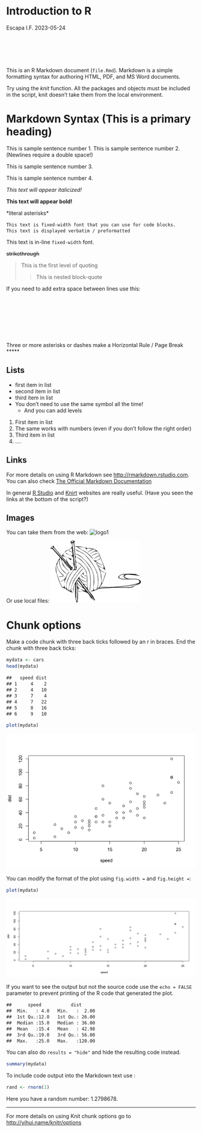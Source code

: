 Introduction to R
================
Escapa I.F.
2023-05-24

<br></br> <br></br>

This is an R Markdown document (`file.Rmd`). Markdown is a simple
formatting syntax for authoring HTML, PDF, and MS Word documents.

Try using the *knit* function. All the packages and objects must be
included in the script, knit doesn’t take them from the local
environment.

# Markdown Syntax (This is a primary heading)

This is sample sentence number 1. This is sample sentence number 2.
(Newlines require a double space!)

This is sample sentence number 3.

This is sample sentence number 4.

*This text will appear italicized!*

**This text will appear bold!**

\*literal asterisks\*

    This text is fixed-width font that you can use for code blocks.
    This text is displayed verbatim / preformatted

This text is in-line `fixed-width` font.

~~strikethrough~~

> This is the first level of quoting
>
> > This is nested block-quote

If you need to add extra space between lines use this: <br></br>
<br></br> <br></br> <br></br>

Three or more asterisks or dashes make a Horizontal Rule / Page Break
\*\*\*\*\*

## Lists

- first item in list
- second item in list
- third item in list
- You don’t need to use the same symbol all the time!
  - And you can add levels

1.  First item in list
2.  The same works with numbers (even if you don’t follow the right
    order)
3.  Third item in list
4.  ….

## Links

For more details on using R Markdown see <http://rmarkdown.rstudio.com>.
You can also check [The Official Markdown
Documentation](http://daringfireball.net/projects/markdown/basics)

In general [R Studio](http://www.rstudio.com/ "R Studio") and
[Knirt](http://yihui.name/knitr/ "Knirt") websites are really useful.
(Have you seen the links at the bottom of the script?)

## Images

You can take them from the web:
![logo1](http://www.r-project.org/Rlogo.jpg)

Or use local files: ![logo2](figures/knit-logo.png)

# Chunk options

Make a code chunk with three back ticks followed by an r in braces. End
the chunk with three back ticks:

``` r
mydata <- cars
head(mydata)
```

    ##   speed dist
    ## 1     4    2
    ## 2     4   10
    ## 3     7    4
    ## 4     7   22
    ## 5     8   16
    ## 6     9   10

``` r
plot(mydata)
```

![](04_MarkdownBasics_files/figure-gfm/unnamed-chunk-2-1.png)<!-- -->

You can modify the format of the plot using `fig.width =` and
`fig.height =`:

``` r
plot(mydata)
```

![](04_MarkdownBasics_files/figure-gfm/unnamed-chunk-3-1.png)<!-- -->

If you want to see the output but not the source code use the
`echo = FALSE` parameter to prevent printing of the R code that
generated the plot.

    ##      speed           dist       
    ##  Min.   : 4.0   Min.   :  2.00  
    ##  1st Qu.:12.0   1st Qu.: 26.00  
    ##  Median :15.0   Median : 36.00  
    ##  Mean   :15.4   Mean   : 42.98  
    ##  3rd Qu.:19.0   3rd Qu.: 56.00  
    ##  Max.   :25.0   Max.   :120.00

You can also do `results = "hide"` and hide the resulting code instead.

``` r
summary(mydata)
```

To include code output into the Markdown text use :

``` r
rand <- rnorm(1)
```

Here you have a random number: 1.2798678.

------------------------------------------------------------------------

For more details on using Knit chunk options go to
<http://yihui.name/knitr/options>

